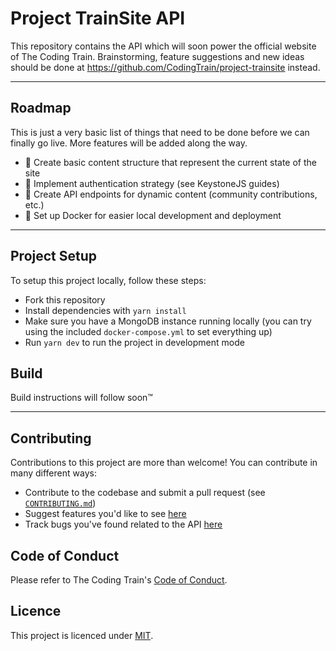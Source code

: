 Project TrainSite API
=====================

This repository contains the API which will soon power the official website of
The Coding Train. Brainstorming, feature suggestions and new ideas should be
done at https://github.com/CodingTrain/project-trainsite instead.

---

## Roadmap

This is just a very basic list of things that need to be done before we can
finally go live. More features will be added along the way.

- 📑 Create basic content structure that represent the current state of the site
- 🔑 Implement authentication strategy (see KeystoneJS guides)
- 🚂 Create API endpoints for dynamic content (community contributions, etc.)
- 🐳 Set up Docker for easier local development and deployment

---

## Project Setup

To setup this project locally, follow these steps:

- Fork this repository
- Install dependencies with `yarn install`
- Make sure you have a MongoDB instance running locally (you can try using the
  included `docker-compose.yml` to set everything up)
- Run `yarn dev` to run the project in development mode


## Build

Build instructions will follow soon™️

---

## Contributing

Contributions to this project are more than welcome!  You can contribute in many
different ways:

- Contribute to the codebase and submit a pull request (see
  [`CONTRIBUTING.md`](https://github.com/CodingTrain/project-trainsite-api/blob/master/CONTRIBUTING.md))
- Suggest features you'd like to see
  [here](https://github.com/CodingTrain/project-trainsite)
- Track bugs you've found related to the API
  [here](https://github.com/CodingTrain/project-trainsite-api/issues)


## Code of Conduct

Please refer to The Coding Train's
[Code of Conduct](https://github.com/CodingTrain/Code-of-Conduct).


## Licence

This project is licenced under
[MIT](https://github.com/CodingTrain/project-trainsite-api/blob/master/LICENCE).

